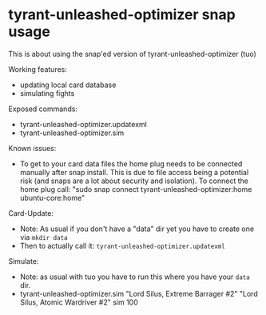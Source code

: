 # tyrant-unleashed-optimizer snap usage

This is about using the snap'ed version of tyrant-unleashed-optimizer (tuo)

Working features:
 - updating local card database
 - simulating fights

Exposed commands:
 - tyrant-unleashed-optimizer.updatexml
 - tyrant-unleashed-optimizer.sim

Known issues:
  - To get to your card data files  the home plug needs to be connected manually
    after snap install. This is due to file access being a potential risk (and
    snaps are a lot about security and isolation). To connect the home plug
    call:
      "sudo snap connect tyrant-unleashed-optimizer:home ubuntu-core:home"

Card-Update:
  - Note: As usual if you don't have a "data" dir yet you have to create one via ``mkdir data``
  - Then to actually call it:
      ``tyrant-unleashed-optimizer.updatexml``

Simulate:
  - Note: as usual with tuo you have to run this where you have your ``data`` dir.
  - tyrant-unleashed-optimizer.sim "Lord Silus, Extreme Barrager #2" "Lord Silus, Atomic Wardriver #2" sim 100
